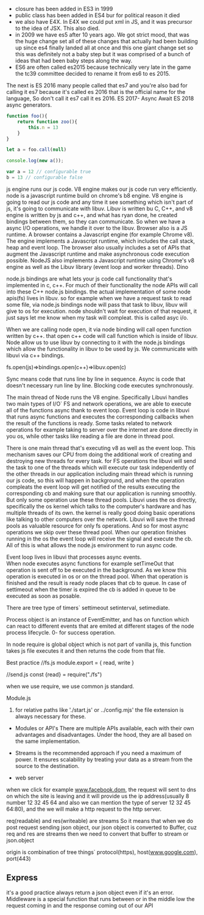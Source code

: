 - closure has been added in ES3 in 1999
- public class has been added in ES4 bur for political reason it died
- we also have E4X. In E4X we could put xml in JS, and it was precursor to the idea of JSX. This also died.
- in 2009 we have es5 after 10 years ago. We got strict mood, 
that was the huge change set all of these changes that actually had been building up since es4 finally landed all at once and this one giant change set so this was definitely not a baby step but it was comprised of a bunch of ideas that had been baby steps along the way.
- ES6 are often called es2015 because technically very late in the game the tc39 committee decided to rename it from es6 to es 2015.

The next is ES 2016 many people called that es7 and you're also bad for calling it
es7 because it's called es 2016 that is the official name for the language, So don't call it es7 call it es 2016.
ES 2017- Async Await
ES 2018 async generators.
```js 
function foo(){
    return function zoo(){
        this.n = 13
    }
}

let a = foo.call(null)

console.log(new a());
```

```js
var a = 12 // configurable true
b = 13 // configurable false
```
js engine runs our js code.
V8 engine makes our js code run very efficiently.
node is a javascript runtime build on chrome's b8 engine.
V8 engine is going to read our js code and any time it see something which isn't part of js, it's going to communicate with libuv.
Libuv is written bu C, C++, and v8 engine is written by js and c++, and what has ryan done, he created bindings between them, so they can communicate.
So when we have a async I/O operations, we handle it over to the libuv.
Browser also is a JS runtime.
A browser contains a Javascript engine (for example Chrome v8). The engine implements a Javascript runtime, which includes the call stack, heap and event loop. The browser also usually includes a set of APIs that augment the Javascript runtime and make asynchronous code execution possible. NodeJS also implements a Javascript runtime using Chrome's v8 engine as well as the Libuv library (event loop and worker threads).
Dino

node.js bindings are what lets your js code call functionality that's implemented in c, c++.
For much of their functionality the node APIs will call into these C++ node.js bindings. 
the actual implementation of some node apis(fs) lives in libuv.
so for example when we have a request task to read some file, via node.js bindings node will pass that task to libuv, libuv will give to os for execution.
node shouldn't wait for execution of that request, it just says let me know when my task will compleat. this is called asyc i/o.

When we are calling node open, it via node binding will call open function written by c++.
that open c++ code will call function which is inside of libuv. Node allow us to use libuv by connecting to it with the node.js bindings which allow the functionality in libuv to be used by js.  We communicate with libuvi via c++ bindings. 

fs.open(js)=>bindings.open(c++)=>libuv.open(c)

Sync means code that runs line by line in sequence. Async is code that doesn't necessary run line by line. 
Blocking code executes synchronously.


The main thread of Node runs the V8 engine.
Specifically Libuvi handles two main types of I/O` FS and network operations, we are able to execute all of the functions async thank to event loop. Event loop is code in libuvi that runs async functions and executes the corresponding callbacks when the result of the functions is ready. 
Some tasks related to network operations for example taking to server over the internet are done directly in you os, while other tasks like reading a file are done in thread pool. 

There is one main thread that's executing v8 as well as the event loop. This mechanism saves our CPU from doing the additional work of creating and destroying new threads for every task. 
for FS operations the libuvi will send the task to one of the threads which will execute our task independently of the other threads in our application including main thread which is running our js code, so this will happen in background, and when the operation compleats the event loop will get notified of the results executing the corresponding cb and making sure that our application is running smoothly. 
But only some operation use these thread pools. Libuvi uses the os directly, specifically the os kernel which talks to the computer's hardware and has multiple threads of its own. the kernel is really good doing basic operations like talking to other computers over the network. 
Libuvi will save the thread pools as valuable resource for only fs operations. And so for most async operations we skip over these  thread pool. When our operation finishes running in the os the event loop will receive the signal and execute the cb.
All of this is what allows the node.js environment to run async code. 


Event loop lives in libuvi that processes async events.  
When node executes async functions for example setTimeOut that operation is sent off to be executed in the background. As we know this operation is executed in os or on the thread pool. When that operation is finished and the result is ready node places that cb to queue.
In case of settimeout when the timer is expired the cb is added in queue to be executed as soon as posable. 

There are tree type of timers` settimeout setinterval, setimediate.




Process object is an instance of EventEmitter, and has on function which can react to different events that are emited at  different stages of the node process lifecycle. 0- for success operation.

In node require is global object which is not part of vanilla js, this function takes js file executes it and then returns the code from that file.


Best practice
//fs.js
module.export = {
    read,
    write
}

//send.js
const {read} = require("./fs")

when we use require, we use common js standard.

Module.js

1. for relative paths like './start.js' or ../config.mjs' the file extension is always necessary for these.


- Modules or API's
There are multiple APIs available, each with their own advantages and disadvantages. Under the hood, they are all based on the same implementation. 
- Streams is the recommended approach if you need a maximum of power. It ensures scalability by treating your data as a stream from the source to the destination. 

- web server

when we click for example www.facebook.dom, the request will sent to dns on which the site is leaving and  it will provide us the ip address(usually 8 number 12 32 45 64 and also we can mention the type of server 12 32 45 64:80), and the we will make a http request to the http server. 

req(readable) and res(writeable) are streams
So it means that when we do post request sending json object, our json object is converted to Buffer, cuz req and res are streams then we need to convert that buffer to stream or json.object

origin is combination of tree things` protocol(https), host(www.google.com), port(443)

## Express

it's a good practice always return a json object even if it's an error.
Middleware is a special function that runs between or in the middle low the request coming in and the response coming out of our API